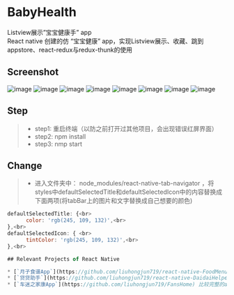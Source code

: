 # BabyHealth
Listview展示”宝宝健康手” app<br> 
React native 创建的仿 “宝宝健康” app，实现Listview展示、收藏、跳到appstore、react-redux与redux-thunk的使用

## Screenshot
![image](https://github.com/liuhongjun719/BabyHealth-/blob/master/screenshots/1.png)
![image](https://github.com/liuhongjun719/BabyHealth-/blob/master/screenshots/2.png)
![image](https://github.com/liuhongjun719/BabyHealth-/blob/master/screenshots/3.png)
![image](https://github.com/liuhongjun719/BabyHealth-/blob/master/screenshots/4.png)
![image](https://github.com/liuhongjun719/BabyHealth-/blob/master/screenshots/5.png)
![image](https://github.com/liuhongjun719/BabyHealth-/blob/master/screenshots/6.png)
![image](https://github.com/liuhongjun719/BabyHealth-/blob/master/screenshots/7.png)
![image](https://github.com/liuhongjun719/BabyHealth-/blob/master/screenshots/8.png)




## Step
>* step1:  重启终端（以防之前打开过其他项目，会出现错误红屏界面）
>* step2:  npm install
>* step3:  nmp start


## Change
>* 进入文件夹中： node_modules/react-native-tab-navigator ，将styles中defaultSelectedTitle和defaultSelectedIcon中的内容替换成下面两项(将tabBar上的图片和文字替换成自己想要的颜色)<br> 
```javascript
defaultSelectedTitle: {<br> 
      color: 'rgb(245, 109, 132)',<br> 
},<br> 
defaultSelectedIcon: { <br> 
      tintColor: 'rgb(245, 109, 132)',<br> 
},<br> 

## Relevant Projects of React Native

* [`月子食谱App`](https://github.com/liuhongjun719/react-native-FoodMenu) 界面侧滑
* [`贷贷助手`](https://github.com/liuhongjun719/react-native-DaidaiHelperNew) 比较完整的app项目
* [`车迷之家康App`](https://github.com/liuhongjun719/FansHome) 比较完整的app
